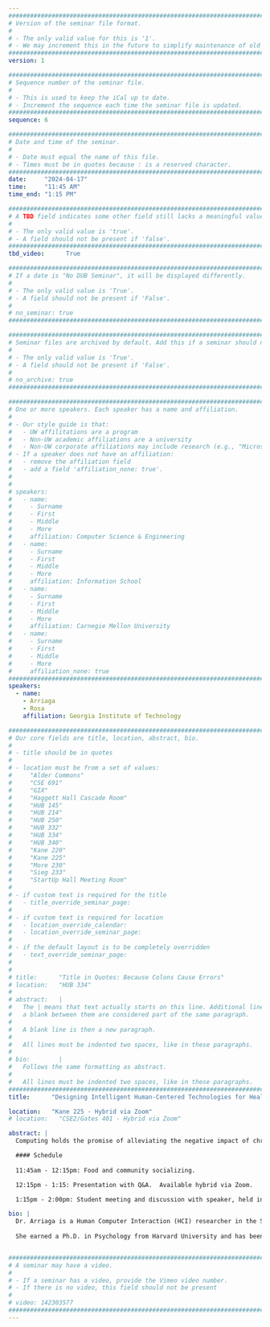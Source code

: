```yaml
---
################################################################################
# Version of the seminar file format.
#
# - The only valid value for this is '1'.
# - We may increment this in the future to simplify maintenance of old seminars.
################################################################################
version: 1

################################################################################
# Sequence number of the seminar file.
#
# - This is used to keep the iCal up to date.
# - Increment the sequence each time the seminar file is updated.
################################################################################
sequence: 6

################################################################################
# Date and time of the seminar.
#
# - Date must equal the name of this file.
# - Times must be in quotes because : is a reserved character.
################################################################################
date:     "2024-04-17"
time:     "11:45 AM"
time_end: "1:15 PM"

################################################################################
# A TBD field indicates some other field still lacks a meaningful value.
#
# - The only valid value is 'true'.
# - A field should not be present if 'false'.
################################################################################
tbd_video:      True

################################################################################
# If a date is "No DUB Seminar", it will be displayed differently.
#
# - The only valid value is 'True'.
# - A field should not be present if 'False'.
#
# no_seminar: true
################################################################################

################################################################################
# Seminar files are archived by default. Add this if a seminar should not be.
#
# - The only valid value is 'True'.
# - A field should not be present if 'False'.
#
# no_archive: true
################################################################################

################################################################################
# One or more speakers. Each speaker has a name and affiliation.
#
# - Our style guide is that:
#   - UW affilitations are a program
#   - Non-UW academic affiliations are a university
#   - Non-UW corporate affiliations may include research (e.g., "Microsoft Research")
# - If a speaker does not have an affiliation:
#   - remove the affiliation field
#   - add a field 'affiliation_none: true'.
#
#
# speakers:
#   - name: 
#     - Surname
#     - First
#     - Middle
#     - More
#     affiliation: Computer Science & Engineering 
#   - name: 
#     - Surname
#     - First
#     - Middle
#     - More
#     affiliation: Information School 
#   - name: 
#     - Surname
#     - First
#     - Middle
#     - More
#     affiliation: Carnegie Mellon University 
#   - name:
#     - Surname
#     - First
#     - Middle
#     - More
#     affiliation_none: true
################################################################################
speakers:
  - name: 
    - Arriaga
    - Rosa
    affiliation: Georgia Institute of Technology

################################################################################
# Our core fields are title, location, abstract, bio.
#
# - title should be in quotes
#
# - location must be from a set of values:
#     "Alder Commons"
#     "CSE 691"
#     "GIX"
#     "Haggett Hall Cascade Room"
#     "HUB 145"
#     "HUB 214"
#     "HUB 250"
#     "HUB 332"
#     "HUB 334"
#     "HUB 340"
#     "Kane 220"
#     "Kane 225"
#     "More 230"
#     "Sieg 233"
#     "StartUp Hall Meeting Room"
#
# - if custom text is required for the title
#   - title_override_seminar_page:
#
# - if custom text is required for location
#   - location_override_calendar:
#   - location_override_seminar_page:
#
# - if the default layout is to be completely overridden
#   - text_override_seminar_page:
#
#
# title:      "Title in Quotes: Because Colons Cause Errors"
# location:   "HUB 334"
#
# abstract:   |
#   The | means that text actually starts on this line. Additional lines without
#   a blank between them are considered part of the same paragraph.
#
#   A blank line is then a new paragraph.
#
#   All lines must be indented two spaces, like in these paragraphs.
#
# bio:        |
#   Follows the same formatting as abstract.
#
#   All lines must be indented two spaces, like in these paragraphs.
################################################################################
title:      "Designing Intelligent Human-Centered Technologies for Health and Wellness"

location:   "Kane 225 - Hybrid via Zoom"
# location:   "CSE2/Gates 401 - Hybrid via Zoom"

abstract: |
  Computing holds the promise of alleviating the negative impact of chronic disease and mental health disorders by scaling human effort over time and space. Four in ten adults in the US have two or more chronic illnesses, and one in five adults experiences a mental illness. The urgent need to improve chronic care calls for robust and reliable technology that is readily available to integrate into care-ecologies. In this talk, I will demonstrate how human-centered computing can leverage the generalizability of theoretical frameworks to build systems for asthma, PTSD, and diabetes. I will discuss the unique challenges in their context of care: for patients with asthma and diabetes including poor patient engagement and lack of continuity of care, while PTSD therapy is limited by over-reliance on patient self-reports and clinician intuition. I will present theory-driven technology interventions that address these issues and describe how AI could transform patient care and expedite clinician training. I will also discuss how ecological computing systems can lead to improved health and wellness in diverse populations. 

  #### Schedule 
  
  11:45am - 12:15pm: Food and community socializing.

  12:15pm - 1:15: Presentation with Q&A.  Available hybrid via Zoom.

  1:15pm - 2:00pm: Student meeting and discussion with speaker, held in CSE2/Gates 371.

bio: |
  Dr. Arriaga is a Human Computer Interaction (HCI) researcher in the School of Interactive Computing. Her current research is in mental health and chronic care management. She designs technology to increase patient engagement, support continuity of care, enhance clinical decision making and mediate patient-provider communication.  She has received NSF awards to develop computational systems to improve PTSD treatment and recovery (NSF Smart & Connected Health), and to incorporate AI into the clinical work-force (NSF Future of Work). She is also funded by the American Diabetes Association to create a diabetic foot ulcer care system.
 
  She earned a Ph.D. in Psychology from Harvard University and has been at GT since 2007. From 2019 to 2022 she was the Associate Chair of Graduate Studies in Interactive Computing. She has graduated 8 PhD students and advised numerous MS and undergraduate students. Her User Experience Design MOOC for the Georgia Tech-Coursera partnership has been completed by over 40k learners (with 4.5/5-star rating) and was cited as one of the top 250 online courses of all time.  


################################################################################
# A seminar may have a video.
#
# - If a seminar has a video, provide the Vimeo video number.
# - If there is no video, this field should not be present
#
# video: 142303577
################################################################################
---
```

